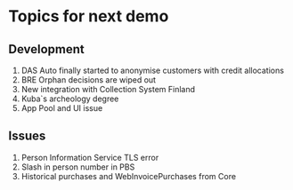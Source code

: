 # Topics for next demo

## Development

1. DAS Auto finally started to anonymise customers with credit allocations
2. BRE Orphan decisions are wiped out
3. New integration with Collection System Finland
4. Kuba`s archeology degree
5. App Pool and UI issue

## Issues

1. Person Information Service TLS error
2. Slash in person number in PBS
3. Historical purchases and WebInvoicePurchases from Core